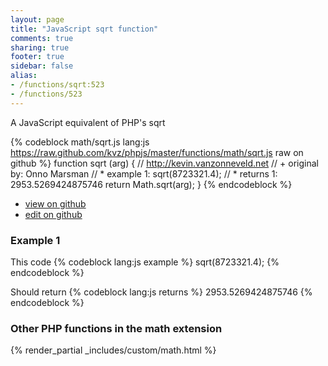 ```yaml
---
layout: page
title: "JavaScript sqrt function"
comments: true
sharing: true
footer: true
sidebar: false
alias:
- /functions/sqrt:523
- /functions/523
---
```

<!-- Generated by Rakefile:build -->
A JavaScript equivalent of PHP's sqrt

{% codeblock math/sqrt.js lang:js https://raw.github.com/kvz/phpjs/master/functions/math/sqrt.js raw on github %}
function sqrt (arg) {
  // http://kevin.vanzonneveld.net
  // +   original by: Onno Marsman
  // *     example 1: sqrt(8723321.4);
  // *     returns 1: 2953.5269424875746
  return Math.sqrt(arg);
}
{% endcodeblock %}

 - [view on github](https://github.com/kvz/phpjs/blob/master/functions/math/sqrt.js)
 - [edit on github](https://github.com/kvz/phpjs/edit/master/functions/math/sqrt.js)

### Example 1
This code
{% codeblock lang:js example %}
sqrt(8723321.4);
{% endcodeblock %}

Should return
{% codeblock lang:js returns %}
2953.5269424875746
{% endcodeblock %}


### Other PHP functions in the math extension
{% render_partial _includes/custom/math.html %}
